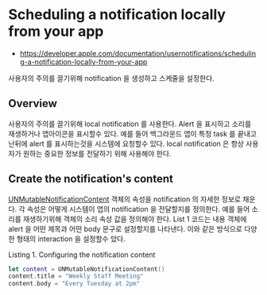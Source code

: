  # Scheduling a notification locally from your app
- https://developer.apple.com/documentation/usernotifications/scheduling-a-notification-locally-from-your-app

사용자의 주의를 끌기위해 notification 을 생성하고 스케줄을 설정한다.

## Overview

사용자의 주의를 끌기위해 local notification 를 사용한다.
Alert 을 표시하고 소리를 재생하거나 앱아이콘을 표시할수 있다.
예를 들어 백그라운드 앱이 특정 task 를 끝내고 난뒤에 alert 를 표시하는것을 시스템에 요청할수 있다.
local notification 은 항상 사용자가 원하는 중요한 정보를 전달하기 위해 사용해야 한다.

## Create the notification's content

[UNMutableNotificationContent](https://developer.apple.com/documentation/usernotifications/unmutablenotificationcontent) 
객체의 속성을 notification 의 자세한 정보로 채운다.
각 속성은 어떻게 시스템이 앱의 notification 을 전달할지를 정의한다.
예를 들어 소리를 재생하기위해 객체의 소리 속성 값을 정의해야 한다.
List 1 코드는 내용 객체에 alert 을 어떤 제목과 어떤 body 문구로 설정할지를 나타낸다.
이와 같은 방식으로 다양한 형태의 interaction 을 설정할수 았다.

Listing 1. Configuring the notification content

```swift
let content = UNMutableNotificationContent()
content.title = "Weekly Staff Meeting"
content.body = "Every Tuesday at 2pm"
```
